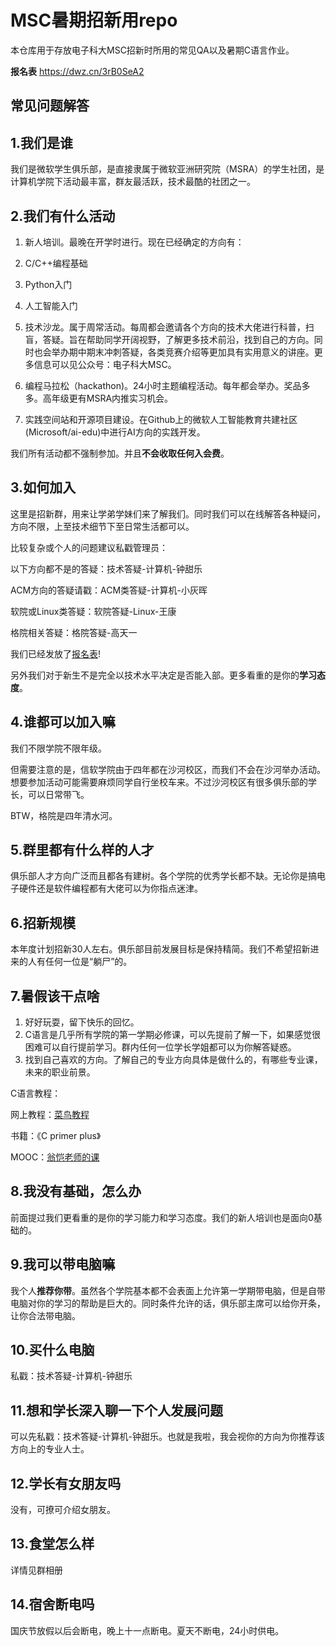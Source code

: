 # MSC暑期招新用repo

本仓库用于存放电子科大MSC招新时所用的常见QA以及暑期C语言作业。

**报名表**
https://dwz.cn/3rB0SeA2

## 常见问题解答

## 1.我们是谁

我们是微软学生俱乐部，是直接隶属于微软亚洲研究院（MSRA）的学生社团，是计算机学院下活动最丰富，群友最活跃，技术最酷的社团之一。

## 2.我们有什么活动

1. 新人培训。最晚在开学时进行。现在已经确定的方向有：
 1. C/C++编程基础
 2. Python入门
 3. 人工智能入门

2. 技术沙龙。属于周常活动。每周都会邀请各个方向的技术大佬进行科普，扫盲，答疑。旨在帮助同学开阔视野，了解更多技术前沿，找到自己的方向。同时也会举办期中期末冲刺答疑，各类竞赛介绍等更加具有实用意义的讲座。更多信息可以见公众号：电子科大MSC。

3. 编程马拉松（hackathon)。24小时主题编程活动。每年都会举办。奖品多多。高年级更有MSRA内推实习机会。

4. 实践空间站和开源项目建设。在Github上的微软人工智能教育共建社区(Microsoft/ai-edu)中进行AI方向的实践开发。

我们所有活动都不强制参加。并且**不会收取任何入会费**。

## 3.如何加入

这里是招新群，用来让学弟学妹们来了解我们。同时我们可以在线解答各种疑问，方向不限，上至技术细节下至日常生活都可以。

比较复杂或个人的问题建议私戳管理员：

以下方向都不是的答疑：技术答疑-计算机-钟甜乐

ACM方向的答疑请戳：ACM类答疑-计算机-小灰晖

软院或Linux类答疑：软院答疑-Linux-王康

格院相关答疑：格院答疑-高天一

我们已经发放了[报名表](https://dwz.cn/3rB0SeA2)!

另外我们对于新生不是完全以技术水平决定是否能入部。更多看重的是你的**学习态度**。

## 4.谁都可以加入嘛

我们不限学院不限年级。

但需要注意的是，信软学院由于四年都在沙河校区，而我们不会在沙河举办活动。想要参加活动可能需要麻烦同学自行坐校车来。不过沙河校区有很多俱乐部的学长，可以日常带飞。

BTW，格院是四年清水河。

## 5.群里都有什么样的人才

俱乐部人才方向广泛而且都各有建树。各个学院的优秀学长都不缺。无论你是搞电子硬件还是软件编程都有大佬可以为你指点迷津。

## 6.招新规模

本年度计划招新30人左右。俱乐部目前发展目标是保持精简。我们不希望招新进来的人有任何一位是“躺尸”的。

## 7.暑假该干点啥

1. 好好玩耍，留下快乐的回忆。
2. C语言是几乎所有学院的第一学期必修课，可以先提前了解一下，如果感觉很困难可以自行提前学习。群内任何一位学长学姐都可以为你解答疑惑。
3. 找到自己喜欢的方向。了解自己的专业方向具体是做什么的，有哪些专业课，未来的职业前景。

C语言教程：

网上教程：[菜鸟教程](https://www.runoob.com/cprogramming/c-tutorial.html)

书籍：《C primer plus》

MOOC：[翁恺老师的课](https://www.bilibili.com/video/av15267247?from=search&seid=15768591982690098283)

## 8.我没有基础，怎么办

前面提过我们更看重的是你的学习能力和学习态度。我们的新人培训也是面向0基础的。

## 9.我可以带电脑嘛

我个人**推荐你带**。虽然各个学院基本都不会表面上允许第一学期带电脑，但是自带电脑对你的学习的帮助是巨大的。同时条件允许的话，俱乐部主席可以给你开条，让你合法带电脑。

## 10.买什么电脑

私戳：技术答疑-计算机-钟甜乐

## 11.想和学长深入聊一下个人发展问题

可以先私戳：技术答疑-计算机-钟甜乐。也就是我啦，我会视你的方向为你推荐该方向上的专业人士。

## 12.学长有女朋友吗

没有，可撩可介绍女朋友。

## 13.食堂怎么样

详情见群相册

## 14.宿舍断电吗

国庆节放假以后会断电，晚上十一点断电。夏天不断电，24小时供电。
